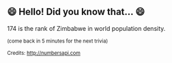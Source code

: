 ## :smile: Hello! Did you know that... :smile:
174 is the rank of Zimbabwe in world population density.

<sup>(come back in 5 minutes for the next trivia)</sup>


<sup>Credits: http://numbersapi.com</sup>
